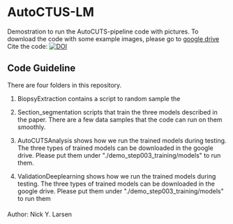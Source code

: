 # AutoCTUS-LM
Demostration to run the AutoCUTS-pipeline code with pictures.
To download the code with some example images, please go to [google drive](https://pages.github.com/)
Cite the code:
[![DOI](https://zenodo.org/badge/313559780.svg)](https://zenodo.org/badge/latestdoi/313559780)


## Code Guideline

There are four folders in this repository.

1. BiopsyExtraction contains a script to random sample the  

2. Section_segmentation scripts that train the three models described in the paper. There are a few data samples that the code can run on them smoothly.

3. AutoCUTSAnalysis  shows how we run the trained models during testing. The three types of trained models can be downloaded in the google drive. Please put them under "./demo_step003_training/models" to run them.

4. ValidationDeeplearning shows how we run the trained models during testing. The three types of trained models can be downloaded in the google drive. Please put them under "./demo_step003_training/models" to run them

####
Author: Nick Y. Larsen

